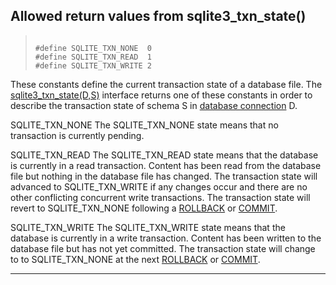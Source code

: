 ## Allowed return values from sqlite3\_txn\_state()




> ```
> 
> #define SQLITE_TXN_NONE  0
> #define SQLITE_TXN_READ  1
> #define SQLITE_TXN_WRITE 2
> 
> ```



These constants define the current transaction state of a database file.
The [sqlite3\_txn\_state(D,S)](#sqlite3_txn_state) interface returns one of these
constants in order to describe the transaction state of schema S
in [database connection](#sqlite3) D.




SQLITE\_TXN\_NONE
The SQLITE\_TXN\_NONE state means that no transaction is currently
pending.



SQLITE\_TXN\_READ
The SQLITE\_TXN\_READ state means that the database is currently
in a read transaction. Content has been read from the database file
but nothing in the database file has changed. The transaction state
will advanced to SQLITE\_TXN\_WRITE if any changes occur and there are
no other conflicting concurrent write transactions. The transaction
state will revert to SQLITE\_TXN\_NONE following a [ROLLBACK](lang_transaction.html) or
[COMMIT](lang_transaction.html).



SQLITE\_TXN\_WRITE
The SQLITE\_TXN\_WRITE state means that the database is currently
in a write transaction. Content has been written to the database file
but has not yet committed. The transaction state will change to
to SQLITE\_TXN\_NONE at the next [ROLLBACK](lang_transaction.html) or [COMMIT](lang_transaction.html).




---


